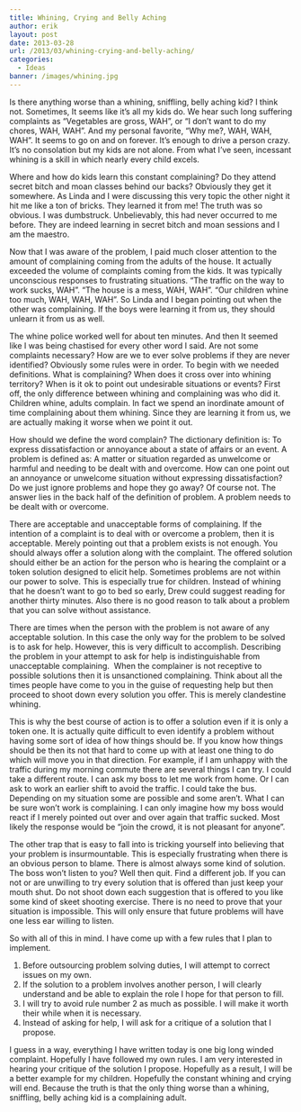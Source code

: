 ```yaml
---
title: Whining, Crying and Belly Aching
author: erik
layout: post
date: 2013-03-28
url: /2013/03/whining-crying-and-belly-aching/
categories:
  - Ideas
banner: /images/whining.jpg
---
```


Is there anything worse than a whining, sniffling, belly aching kid? I think not. Sometimes, It seems like it’s all my kids do. We hear such long suffering complaints as “Vegetables are gross, WAH”, or “I don’t want to do my chores, WAH, WAH”. And my personal favorite, “Why me?, WAH, WAH, WAH”. It seems to go on and on forever. It’s enough to drive a person crazy. It’s no consolation but my kids are not alone. From what I’ve seen, incessant whining is a skill in which nearly every child excels.

Where and how do kids learn this constant complaining? Do they attend secret bitch and moan classes behind our backs? Obviously they get it somewhere. As Linda and I were discussing this very topic the other night it hit me like a ton of bricks. They learned it from me! The truth was so obvious. I was dumbstruck. Unbelievably, this had never occurred to me before. They are indeed learning in secret bitch and moan sessions and I am the maestro.

Now that I was aware of the problem, I paid much closer attention to the amount of complaining coming from the adults of the house. It actually exceeded the volume of complaints coming from the kids. It was typically unconscious responses to frustrating situations. “The traffic on the way to work sucks, WAH”. “The house is a mess, WAH, WAH”. “Our children whine too much, WAH, WAH, WAH”. So Linda and I began pointing out when the other was complaining. If the boys were learning it from us, they should unlearn it from us as well.

The whine police worked well for about ten minutes. And then It seemed like I was being chastised for every other word I said. Are not some complaints necessary? How are we to ever solve problems if they are never identified? Obviously some rules were in order. To begin with we needed definitions. What is complaining? When does it cross over into whining territory? When is it ok to point out undesirable situations or events? First off, the only difference between whining and complaining was who did it. Children whine, adults complain. In fact we spend an inordinate amount of time complaining about them whining. Since they are learning it from us, we are actually making it worse when we point it out.

How should we define the word complain? The dictionary definition is: To express dissatisfaction or annoyance about a state of affairs or an event. A problem is defined as: A matter or situation regarded as unwelcome or harmful and needing to be dealt with and overcome. How can one point out an annoyance or unwelcome situation without expressing dissatisfaction? Do we just ignore problems and hope they go away? Of course not. The answer lies in the back half of the definition of problem. A problem needs to be dealt with or overcome.

There are acceptable and unacceptable forms of complaining. If the intention of a complaint is to deal with or overcome a problem, then it is acceptable. Merely pointing out that a problem exists is not enough. You should always offer a solution along with the complaint. The offered solution should either be an action for the person who is hearing the complaint or a token solution designed to elicit help. Sometimes problems are not within our power to solve. This is especially true for children. Instead of whining that he doesn’t want to go to bed so early, Drew could suggest reading for another thirty minutes. Also there is no good reason to talk about a problem that you can solve without assistance.

There are times when the person with the problem is not aware of any acceptable solution. In this case the only way for the problem to be solved is to ask for help. However, this is very difficult to accomplish. Describing the problem in your attempt to ask for help is indistinguishable from unacceptable complaining.  When the complainer is not receptive to possible solutions then it is unsanctioned complaining. Think about all the times people have come to you in the guise of requesting help but then proceed to shoot down every solution you offer. This is merely clandestine whining.

This is why the best course of action is to offer a solution even if it is only a token one. It is actually quite difficult to even identify a problem without having some sort of idea of how things should be. If you know how things should be then its not that hard to come up with at least one thing to do which will move you in that direction. For example, if I am unhappy with the traffic during my morning commute there are several things I can try. I could take a different route. I can ask my boss to let me work from home. Or I can ask to work an earlier shift to avoid the traffic. I could take the bus. Depending on my situation some are possible and some aren’t. What I can be sure won’t work is complaining. I can only imagine how my boss would react if I merely pointed out over and over again that traffic sucked. Most likely the response would be “join the crowd, it is not pleasant for anyone”.

The other trap that is easy to fall into is tricking yourself into believing that your problem is insurmountable. This is especially frustrating when there is an obvious person to blame. There is almost always some kind of solution. The boss won’t listen to you? Well then quit. Find a different job. If you can not or are unwilling to try every solution that is offered than just keep your mouth shut. Do not shoot down each suggestion that is offered to you like some kind of skeet shooting exercise. There is no need to prove that your situation is impossible. This will only ensure that future problems will have one less ear willing to listen.

So with all of this in mind. I have come up with a few rules that I plan to implement.

  1. Before outsourcing problem solving duties, I will attempt to correct issues on my own.
  2. If the solution to a problem involves another person, I will clearly understand and be able to explain the role I hope for that person to fill.
  3. I will try to avoid rule number 2 as much as possible. I will make it worth their while when it is necessary.
  4. Instead of asking for help, I will ask for a critique of a solution that I propose.

I guess in a way, everything I have written today is one big long winded complaint. Hopefully I have followed my own rules. I am very interested in hearing your critique of the solution I propose. Hopefully as a result, I will be a better example for my children. Hopefully the constant whining and crying will end. Because the truth is that the only thing worse than a whining, sniffling, belly aching kid is a complaining adult.
